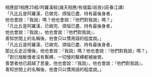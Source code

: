 相應部1相應25經/阿羅漢經(諸天相應/有偈篇/祇夜)(莊春江譯)  
「凡比丘是阿羅漢，已做完、煩惱已盡、持有最後身者，  
他也會說：『我說』嗎？他也會說：『他們對我說』嗎？」  
「凡比丘是阿羅漢，已做完、煩惱已盡、持有最後身者，  
他也會說：『我說』，他也會說：『他們對我說』，  
善知世間上的名稱後，他會只以慣用語的程度說。」  
「凡比丘是阿羅漢，已做完、煩惱已盡、持有最後身者，  
那比丘走近慢後，他也會說：『我說』嗎？他也會說：『他們對我說』嗎？」  
「對已捨斷慢者沒有繫縛，一切慢的繫縛都被破壞，  
善慧者他已超越了思量，他也會說：『我說』，他也會說：『他們對我說』，  
善知世間上的名稱後，他會只以慣用語的程度說。」  
  
  
